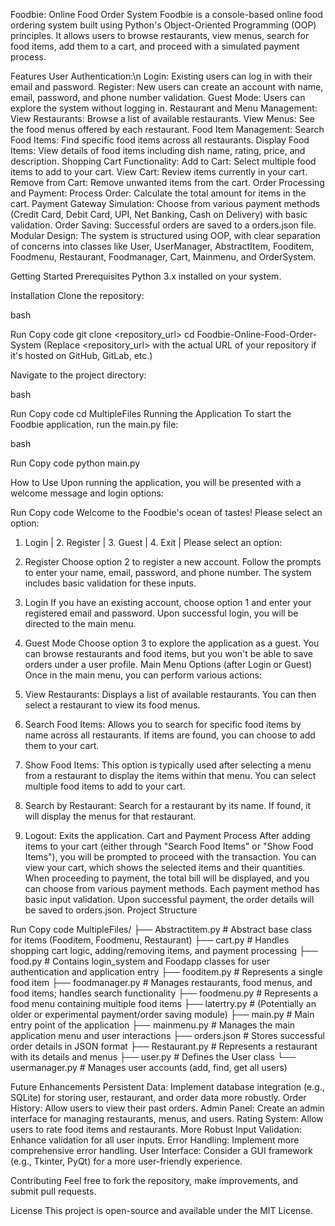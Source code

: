 
Foodbie: Online Food Order System
Foodbie is a console-based online food ordering system built using Python's Object-Oriented Programming (OOP) principles. It allows users to browse restaurants, view menus, search for food items, add them to a cart, and proceed with a simulated payment process.

Features
User Authentication:\n
  Login: Existing users can log in with their email and password.
  Register: New users can create an account with name, email, password, and phone number validation.
  Guest Mode: Users can explore the system without logging in.
Restaurant and Menu Management:
  View Restaurants: Browse a list of available restaurants.
  View Menus: See the food menus offered by each restaurant.
Food Item Management:
  Search Food Items: Find specific food items across all restaurants.
  Display Food Items: View details of food items including dish name, rating, price, and description.
Shopping Cart Functionality:
  Add to Cart: Select multiple food items to add to your cart.
  View Cart: Review items currently in your cart.
  Remove from Cart: Remove unwanted items from the cart.
Order Processing and Payment:
  Process Order: Calculate the total amount for items in the cart.
  Payment Gateway Simulation: Choose from various payment methods (Credit Card, Debit Card, UPI, Net Banking, Cash on Delivery) with basic validation.
  Order Saving: Successful orders are saved to a orders.json file.
Modular Design: The system is structured using OOP, with clear separation of concerns into classes like User, UserManager, AbstractItem, Fooditem, Foodmenu, Restaurant, Foodmanager, Cart, Mainmenu, and OrderSystem.

Getting Started
Prerequisites
Python 3.x installed on your system.

Installation
Clone the repository:

bash

Run
Copy code
git clone <repository_url>
cd Foodbie-Online-Food-Order-System
(Replace <repository_url> with the actual URL of your repository if it's hosted on GitHub, GitLab, etc.)

Navigate to the project directory:

bash

Run
Copy code
cd MultipleFiles
Running the Application
To start the Foodbie application, run the main.py file:

bash

Run
Copy code
python main.py

How to Use
Upon running the application, you will be presented with a welcome message and login options:


Run
Copy code
Welcome to the Foodbie's ocean of tastes!
Please select an option:
1. Login | 2. Register | 3. Guest | 4. Exit |
 Please select an option:
1. Register
Choose option 2 to register a new account.
Follow the prompts to enter your name, email, password, and phone number. The system includes basic validation for these inputs.
2. Login
If you have an existing account, choose option 1 and enter your registered email and password.
Upon successful login, you will be directed to the main menu.
3. Guest Mode
Choose option 3 to explore the application as a guest. You can browse restaurants and food items, but you won't be able to save orders under a user profile.
Main Menu Options (after Login or Guest)
Once in the main menu, you can perform various actions:

1. View Restaurants:
Displays a list of available restaurants.
You can then select a restaurant to view its food menus.
2. Search Food Items:
Allows you to search for specific food items by name across all restaurants.
If items are found, you can choose to add them to your cart.
3. Show Food Items:
This option is typically used after selecting a menu from a restaurant to display the items within that menu.
You can select multiple food items to add to your cart.
4. Search by Restaurant:
Search for a restaurant by its name.
If found, it will display the menus for that restaurant.
5. Logout:
Exits the application.
Cart and Payment Process
After adding items to your cart (either through "Search Food Items" or "Show Food Items"), you will be prompted to proceed with the transaction.
You can view your cart, which shows the selected items and their quantities.
When proceeding to payment, the total bill will be displayed, and you can choose from various payment methods.
Each payment method has basic input validation.
Upon successful payment, the order details will be saved to orders.json.
Project Structure

Run
Copy code
MultipleFiles/
├── Abstractitem.py         # Abstract base class for items (Fooditem, Foodmenu, Restaurant)
├── cart.py                 # Handles shopping cart logic, adding/removing items, and payment processing
├── food.py                 # Contains login_system and Foodapp classes for user authentication and application entry
├── fooditem.py             # Represents a single food item
├── foodmanager.py          # Manages restaurants, food menus, and food items; handles search functionality
├── foodmenu.py             # Represents a food menu containing multiple food items
├── latertry.py             # (Potentially an older or experimental payment/order saving module)
├── main.py                 # Main entry point of the application
├── mainmenu.py             # Manages the main application menu and user interactions
├── orders.json             # Stores successful order details in JSON format
├── Restaurant.py           # Represents a restaurant with its details and menus
├── user.py                 # Defines the User class
└── usermanager.py          # Manages user accounts (add, find, get all users)

Future Enhancements
Persistent Data: Implement database integration (e.g., SQLite) for storing user, restaurant, and order data more robustly.
Order History: Allow users to view their past orders.
Admin Panel: Create an admin interface for managing restaurants, menus, and users.
Rating System: Allow users to rate food items and restaurants.
More Robust Input Validation: Enhance validation for all user inputs.
Error Handling: Implement more comprehensive error handling.
User Interface: Consider a GUI framework (e.g., Tkinter, PyQt) for a more user-friendly experience.

Contributing
Feel free to fork the repository, make improvements, and submit pull requests.

License
This project is open-source and available under the MIT License.
